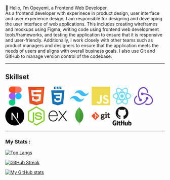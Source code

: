 👋 Hello, I’m Opeyemi, a Frontend Web Developer.
<br/>
As a frontend developer with experinece in product design, user interface and user experience design, I am responsible for designing and developing the user interface of web applications. This includes creating wireframes and mockups using Figma, writing code using frontend web development tools/frameworks, and testing the application to ensure that it is responsive and user-friendly. Additionally, I work closely with other teams such as product managers and designers to ensure that the application meets the needs of users and aligns with overall business goals. I also use Git and GitHub to manage version control of the codebase.
<br/>

<hr/>

## Skillset

<div>
  <img src="https://github.com/devicons/devicon/blob/master/icons/figma/figma-original.svg" title="figma" alt="figma" width=60 height=60/>&nbsp;
  <img src="https://github.com/devicons/devicon/blob/master/icons/html5/html5-original.svg" title="HTML5" alt="HTML" width=60 height=60/>&nbsp;
  <img src="https://github.com/devicons/devicon/blob/master/icons/css3/css3-plain-wordmark.svg"  title="CSS3" alt="CSS" width=60 height=60/>&nbsp;
  <img src="https://github.com/devicons/devicon/blob/master/icons/tailwindcss/tailwindcss-plain.svg" title="Tailwindcss" alt="Tailwindcss" width=60 height=60/>&nbsp;
  <img src="https://github.com/devicons/devicon/blob/master/icons/javascript/javascript-plain.svg" title="JavaScript" alt="JavaScript" width=60 height=60/>&nbsp;
  <img src="https://github.com/devicons/devicon/blob/master/icons/react/react-original.svg" title="react" alt="react" width=60 height=60/>&nbsp;
  <img src="https://github.com/devicons/devicon/blob/master/icons/redux/redux-original.svg"  title="redux" alt="redux" width=60 height=60/>&nbsp;
  <img src="https://github.com/devicons/devicon/blob/master/icons/nextjs/nextjs-original.svg"  title="nextjs" alt="nextjs" width=60 height=60/>&nbsp;
  <img src="https://github.com/devicons/devicon/blob/master/icons/nodejs/nodejs-original.svg"  title="nodejs" alt="nodejs" width=60 height=60/>&nbsp;  
  <img src="https://github.com/devicons/devicon/blob/master/icons/express/express-original.svg"  title="express" alt="express" width=60 height=60/>&nbsp;
  <img src="https://github.com/devicons/devicon/blob/master/icons/mongodb/mongodb-original.svg"  title="mongodb" alt="mongodb" width=60 height=60/>&nbsp;
  <img src="https://github.com/devicons/devicon/blob/master/icons/git/git-original-wordmark.svg" title="Git" alt="Git" width=60 height=60 />&nbsp;
    <img src="https://github.com/devicons/devicon/blob/master/icons/github/github-original-wordmark.svg" title="GitHub" alt="GitHub" width=60 height=60 />&nbsp;
</div>
<hr>

### My Stats :
[![Top Langs](https://github-readme-stats.vercel.app/api?username=esteriella&layout=compact&theme=radical&hide_border=true)](https://github.com/anuraghazra/github-readme-stats)

[![GitHub Streak](http://github-readme-streak-stats.herokuapp.com?user=esteriella&theme=radical&hide_border=true&date_format=M%20j%5B%2C%20Y%5D&stroke=DD2727&ring=49D0DD)](https://git.io/streak-stats)

[![My GitHub stats](https://github-readme-stats.vercel.app/api/top-langs/?username=esteriella&layout=compact&langs_count=10&show_icons=true&theme=radical&hide_border=true)](https://github.com/anuraghazra/github-readme-stats)

<!---
esteriella/esteriella is a ✨ special ✨ repository because its `README.md` (this file) appears on your GitHub profile.
You can click the Preview link to take a look at your changes.
--->
